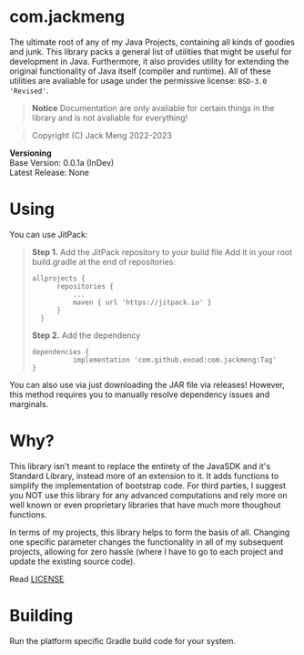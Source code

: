 <!--
 Copyright 2023 Jack Meng. All rights reserved.
 Use of this source code is governed by a BSD-style
 license that can be found in the LICENSE file.
-->

# com.jackmeng

The ultimate root of any of my Java Projects, containing all kinds of goodies and junk. This library packs a general list of utilities that might be useful for development
in Java. Furthermore, it also provides utility for extending the original functionality of Java itself (compiler and runtime). All of these utilities are avaliable for usage under the permissive license: `BSD-3.0 'Revised'`.

> **Notice** Documentation are only avaliable for certain things in the library and is not avaliable for everything!

> Copyright (C) Jack Meng 2022-2023

**Versioning**<br>
Base Version: 0.0.1a (InDev)<br>
Latest Release: None

# Using

You can use JitPack:

> **Step 1.** Add the JitPack repository to your build file
> Add it in your root build.gradle at the end of repositories:
>
> ```
> allprojects {
> 		repositories {
> 			...
> 			maven { url 'https://jitpack.io' }
> 		}
> 	}
> ```
>
> **Step 2.** Add the dependency
>
> ```
> dependencies {
> 	        implementation 'com.github.exoad:com.jackmeng:Tag'
> }
> ```

You can also use via just downloading the JAR file via releases! However, this method requires you to manually resolve dependency issues and marginals.

# Why?

This library isn't meant to replace the entirety of the JavaSDK and it's Standard Library, instead more of an extension to it. It adds functions to simplify the implementation of bootstrap code.
For third parties, I suggest you NOT use this library for any advanced computations and rely more on well known or even proprietary libraries that have much more thoughout functions.

In terms of my projects, this library helps to form the basis of all. Changing one specific parameter changes the functionality in all of my subsequent projects, allowing for zero hassle (where I have to go to each project and update the existing source code).

Read [LICENSE](./LICENSE)

# Building

Run the platform specific Gradle build code for your system.
